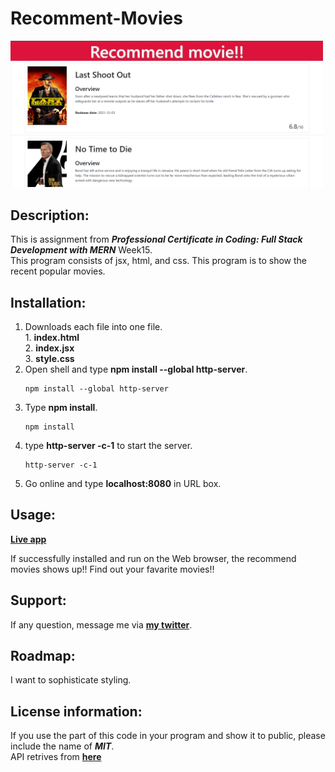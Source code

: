 # Recomment-Movies
<div>
<img src="fetchAndRender.png" width='500'/>
</div>

## Description:
  This is assignment from ***Professional Certificate in Coding: Full Stack Development with MERN*** Week15.</br>
  This program consists of jsx, html, and css.
  This program is to show the recent popular movies.
  
## Installation:
  1. Downloads each file into one file. <br>
    1. **index.html** <br>
    2. **index.jsx** <br>
    3. **style.css** <br>
  3. Open shell and type **npm install --global http-server**.
     ```console
     npm install --global http-server
     ```
  4. Type **npm install**.
     ```console
     npm install
     ```
  5. type **http-server -c-1** to start the server.
     ```console
     http-server -c-1
     ```
  6. Go online and type **localhost:8080** in URL box.

  
## Usage:
**[Live app](https://kojiroasano.github.io/Recomment-Movies/)**
  <p>If successfully installed and run on the Web browser, the recommend movies shows up!! Find out your favarite movies!!</p>
  
## Support:
  If any question, message me via **[my twitter](https://twitter.com/Kojiro38895598)**.
  
## Roadmap:
  I want to sophisticate styling.
  
## License information: 
 If you use the part of this code in your program and show it to public, please include the name of ***MIT***.</br>
 API retrives from **[here](https://developers.themoviedb.org/4/getting-started/authorization)**
 
 

